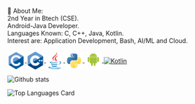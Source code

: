 🚀 About Me:<br />
2nd Year in Btech (CSE).<br />
Android-Java Developer.<br />
Languages Known: C, C++, Java, Kotlin.<br />
Interest are: Application Development, Bash, AI/ML and Cloud.<br /><br />
<a href="https://www.cprogramming.com/" target="blank">
<img align="center" src="https://raw.githubusercontent.com/devicons/devicon/master/icons/c/c-original.svg" alt="C" height="40" width="40" />
</a>
<a href="https://www.w3schools.com/cpp/" target="blank">
<img align="center" src="https://raw.githubusercontent.com/devicons/devicon/master/icons/cplusplus/cplusplus-original.svg" alt="C++" height="40" width="40" />
</a>
<a href="https://www.java.com" target="blank">
<img align="center" src="https://raw.githubusercontent.com/devicons/devicon/master/icons/java/java-original.svg" alt="Java" height="40" width="40" />
</a>
<a href="https://www.python.org" target="blank">
<img align="center" src="https://raw.githubusercontent.com/devicons/devicon/master/icons/python/python-original.svg" alt="Python" height="40" width="40" />
</a>
<a href="https://developer.android.com" target="blank">
<img align="center" src="https://raw.githubusercontent.com/devicons/devicon/master/icons/android/android-original-wordmark.svg" alt="Android" height="40" width="40" />
</a>
<a href="https://kotlinlang.org" target="blank">
<img align="center" src="https://www.vectorlogo.zone/logos/kotlinlang/kotlinlang-icon.svg" alt="Kotlin" height="40" width="40" />
</a>
<br />

![Github stats](https://github-readme-stats.vercel.app/api?username=AnshGupta01&theme=highcontrast&show_icons=true&count_private=true)

![Top Languages Card](https://github-readme-stats.vercel.app/api/top-langs/?username=AnshGupta01&layout=compact&theme=highcontrast)
